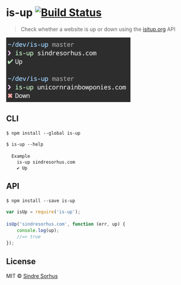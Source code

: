 # is-up [![Build Status](https://travis-ci.org/sindresorhus/is-up.svg?branch=master)](https://travis-ci.org/sindresorhus/is-up)

> Check whether a website is up or down using the [isitup.org](http://isitup.org) API

<img src="screenshot.png" width="336">


## CLI

```
$ npm install --global is-up
```

```
$ is-up --help

  Example
    is-up sindresorhus.com
    ✔︎ Up
```


## API

```
$ npm install --save is-up
```

```js
var isUp = require('is-up');

isUp('sindresorhus.com', function (err, up) {
	console.log(up);
	//=> true
});
```


## License

MIT © [Sindre Sorhus](http://sindresorhus.com)
